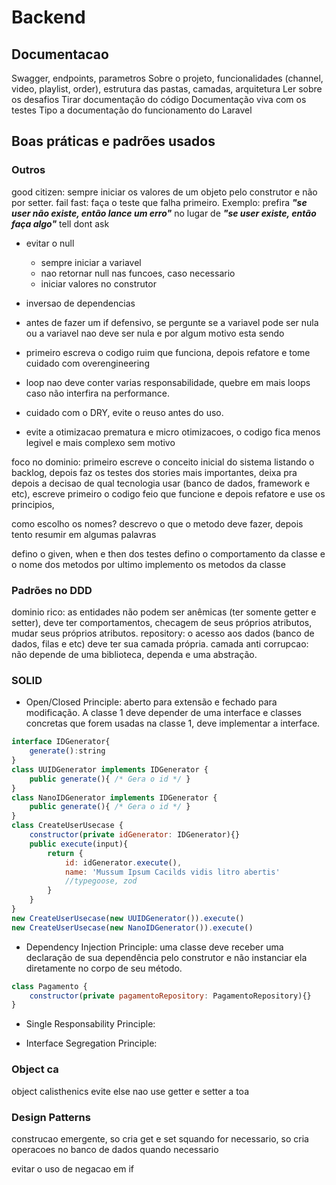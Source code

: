 # Backend

## Documentacao

Swagger, endpoints, parametros
Sobre o projeto, funcionalidades (channel, video, playlist, order), estrutura das pastas, camadas, arquitetura
Ler sobre os desafios
Tirar documentação do código
Documentação viva com os testes
Tipo a documentação do funcionamento do Laravel

## Boas práticas e padrões usados

### Outros

good citizen: sempre iniciar os valores de um objeto pelo construtor e não por setter.
fail fast: faça o teste que falha primeiro. Exemplo: prefira ***"se user não existe, então lance um erro"*** no lugar de ***"se user existe, então faça algo"***
tell dont ask

- evitar o null
    - sempre iniciar a variavel
    - nao retornar null nas funcoes, caso necessario
    - iniciar valores no construtor
    
- inversao de dependencias

- antes de fazer um if defensivo, se pergunte se a variavel pode ser nula ou a variavel nao deve ser nula e por algum motivo esta sendo
- primeiro escreva o codigo ruim que funciona, depois refatore e tome cuidado com overengineering
- loop nao deve conter varias responsabilidade, quebre em mais loops caso não interfira na performance.
- cuidado com o DRY, evite o reuso antes do uso.
- evite a otimizacao prematura e micro otimizacoes, o codigo fica menos legivel e mais complexo sem motivo

foco no dominio: primeiro escreve o conceito inicial do sistema listando o backlog, depois faz os testes dos stories mais importantes, deixa pra depois a decisao de qual tecnologia usar (banco de dados, framework e etc), escreve primeiro o codigo feio que funcione e depois refatore e use os principios,

como escolho os nomes? descrevo o que o metodo deve fazer, depois tento resumir em algumas palavras

defino o given, when e then dos testes
defino o comportamento da classe e o nome dos metodos
por ultimo implemento os metodos da classe

### Padrões no DDD

dominio rico: as entidades não podem ser anêmicas (ter somente getter e setter), deve ter comportamentos, checagem de seus próprios atributos, mudar seus próprios atributos.
repository: o acesso aos dados (banco de dados, filas e etc) deve ter sua camada própria.
camada anti corrupcao: não depende de uma biblioteca, dependa e uma abstração.

### SOLID

- Open/Closed Principle: aberto para extensão e fechado para modificação. A classe 1 deve depender de uma interface e classes concretas que forem usadas na classe 1, deve implementar a interface. 

```js
interface IDGenerator{
    generate():string
}
class UUIDGenerator implements IDGenerator {
    public generate(){ /* Gera o id */ }
}
class NanoIDGenerator implements IDGenerator {
    public generate(){ /* Gera o id */ }
}
class CreateUserUsecase {
    constructor(private idGenerator: IDGenerator){}
    public execute(input){
        return {
            id: idGenerator.execute(),
            name: 'Mussum Ipsum Cacilds vidis litro abertis'
            //typegoose, zod
        }
    }
}
new CreateUserUsecase(new UUIDGenerator()).execute()
new CreateUserUsecase(new NanoIDGenerator()).execute()
```

- Dependency Injection Principle: uma classe deve receber uma declaração de sua dependência pelo construtor e não instanciar ela diretamente no corpo de seu método.

```js
class Pagamento {
    constructor(private pagamentoRepository: PagamentoRepository){}
}
```

- Single Responsability Principle: 

- Interface Segregation Principle: 

### Object ca

object calisthenics
evite else
nao use getter e setter a toa

### Design Patterns

construcao emergente, so cria get e set squando for necessario, so cria operacoes no banco de dados quando necessario

evitar o uso de negacao em if

